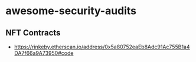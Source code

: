 # awesome-security-audits

## NFT Contracts
- https://rinkeby.etherscan.io/address/0x5a80752eaEb8Adc91Ac755B1a4DA7f66a9A73950#code
